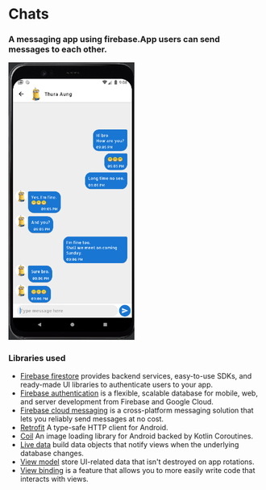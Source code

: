 # Chats


### A messaging app using firebase.App users can send messages to each other.

<img src="./img/img.png" width="250" height="550">

### Libraries used

* [Firebase firestore][0] provides backend services, easy-to-use SDKs, and ready-made UI libraries to authenticate users to your app.  
* [Firebase authentication][1] is a flexible, scalable database for mobile, web, and server development from Firebase and Google Cloud.
* [Firebase cloud messaging][7] is a cross-platform messaging solution that lets you reliably send messages at no cost.
* [Retrofit][4] A type-safe HTTP client for Android.
* [Coil][5] An image loading library for Android backed by Kotlin Coroutines.
* [Live data][2] build data objects that notify views when the underlying database changes.
* [View model][3] store UI-related data that isn't destroyed on app rotations. 
* [View binding][6] is a feature that allows you to more easily write code that interacts with views.



[0]: https://firebase.google.com/docs/firestore
[1]: https://firebase.google.com/docs/auth
[2]: https://developer.android.com/topic/libraries/architecture/livedata
[3]: https://developer.android.com/topic/libraries/architecture/viewmodel
[4]: https://square.github.io/retrofit/
[5]: https://github.com/coil-kt/coil
[6]: https://developer.android.com/topic/libraries/view-binding
[7]: https://firebase.google.com/docs/cloud-messaging
